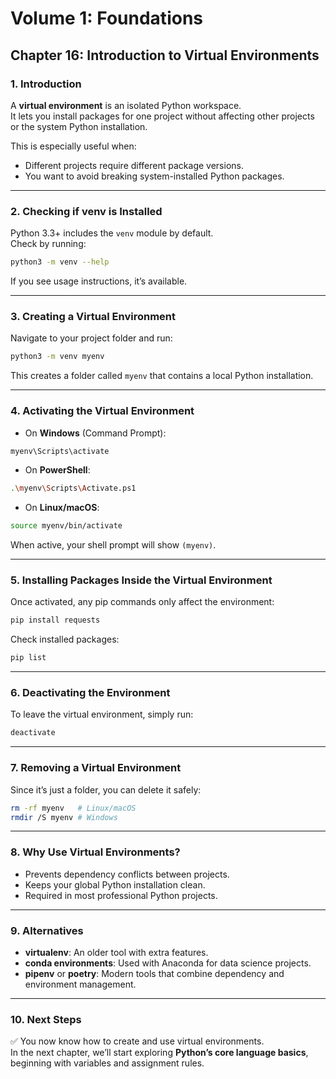 # Volume 1: Foundations
## Chapter 16: Introduction to Virtual Environments

### 1. Introduction
A **virtual environment** is an isolated Python workspace.  
It lets you install packages for one project without affecting other projects or the system Python installation.  

This is especially useful when:  
- Different projects require different package versions.  
- You want to avoid breaking system-installed Python packages.  

---

### 2. Checking if venv is Installed
Python 3.3+ includes the `venv` module by default.  
Check by running:

```bash
python3 -m venv --help
```

If you see usage instructions, it’s available.  

---

### 3. Creating a Virtual Environment
Navigate to your project folder and run:

```bash
python3 -m venv myenv
```

This creates a folder called `myenv` that contains a local Python installation.  

---

### 4. Activating the Virtual Environment
- On **Windows** (Command Prompt):

```bash
myenv\Scripts\activate
```

- On **PowerShell**:

```bash
.\myenv\Scripts\Activate.ps1
```

- On **Linux/macOS**:

```bash
source myenv/bin/activate
```

When active, your shell prompt will show `(myenv)`.

---

### 5. Installing Packages Inside the Virtual Environment
Once activated, any pip commands only affect the environment:

```bash
pip install requests
```

Check installed packages:

```bash
pip list
```

---

### 6. Deactivating the Environment
To leave the virtual environment, simply run:

```bash
deactivate
```

---

### 7. Removing a Virtual Environment
Since it’s just a folder, you can delete it safely:

```bash
rm -rf myenv   # Linux/macOS
rmdir /S myenv # Windows
```

---

### 8. Why Use Virtual Environments?
- Prevents dependency conflicts between projects.  
- Keeps your global Python installation clean.  
- Required in most professional Python projects.  

---

### 9. Alternatives
- **virtualenv**: An older tool with extra features.  
- **conda environments**: Used with Anaconda for data science projects.  
- **pipenv** or **poetry**: Modern tools that combine dependency and environment management.  

---

### 10. Next Steps
✅ You now know how to create and use virtual environments.  
In the next chapter, we’ll start exploring **Python’s core language basics**, beginning with variables and assignment rules.